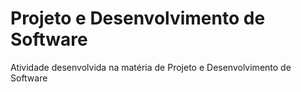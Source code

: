 # Projeto e Desenvolvimento de Software

Atividade desenvolvida na matéria de Projeto e Desenvolvimento de Software
